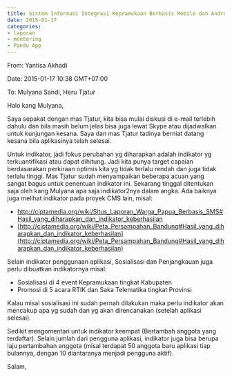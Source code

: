 ```yaml
---
title: Sistem Informasi Integrasi Kepramukaan Berbasis Mobile dan Android - Mentoring 17 Januari 2015
date: 2015-01-17
categories:
- laporan
- mentoring
- Pandu App
---
```


From: Yantisa Akhadi 

Date: 2015-01-17 10:38 GMT+07:00 

To: Mulyana Sandi, Heru Tjatur

Halo kang Mulyana,

Saya sepakat dengan mas Tjatur, kita bisa mulai diskusi di e-mail terlebih dahulu dan bila masih belum jelas bisa juga lewat Skype atau dijadwalkan untuk kunjungan kesana. Saya dan mas Tjatur tadinya berniat datang kesana bila aplikasinya telah selesai.

Untuk indikator, jadi fokus perubahan yg diharapkan adalah indikator yg terkuantifikasi atau dapat dihitung. Jadi kita punya target capaian berdasarakan perkiraan optimis kita yg tidak terlalu rendah dan juga tidak terlalu tinggi. Mas Tjatur sudah menyampaikan beberapa acuan yang sangat bagus untuk penentuan indikator ini. Sekarang tinggal ditentukan saja oleh kang Mulyana apa saja indikator2nya dalam angka. Ada baiknya juga melihat indikator pada proyek CMS lain, misal: 

* [http://ciptamedia.org/wiki/Situs_Laporan_Warga_Papua_Berbasis_SMS#Hasil_yang_diharapkan_dan_indikator_keberhasilan ](http://ciptamedia.org/wiki/Situs_Laporan_Warga_Papua_Berbasis_SMS#Hasil_yang_diharapkan_dan_indikator_keberhasilan)
* [http://ciptamedia.org/wiki/Peta_Persampahan_Bandung#Hasil_yang_diharapkan_dan_indikator_keberhasilan](http://ciptamedia.org/wiki/Peta_Persampahan_Bandung#Hasil_yang_diharapkan_dan_indikator_keberhasilan)

Selain indikator penggunaan aplikasi, Sosialisasi dan Penjangkauan juga perlu dibuatkan indikatornya misal:

* Sosialisasi di 4 event Kepramukaan tingkat Kabupaten
* Promosi di 5 acara RTIK dan Saka Telematika tingkat Provinsi

Kalau misal sosialisasi ini sudah pernah dilakukan maka perlu indikator akan mencakup apa yg sudah dan yg akan direncanakan (setelah aplikasi selesai).

Sedikit mengomentari untuk indikator keempat (Bertambah anggota yang terdaftar). Selain jumlah dari pengguna aplikasi, indikator juga bisa berupa laju pertambahan anggota (misal terdapat 50 anggota baru aplikasi tiap bulannya, dengan 10 diantaranya menjadi pengguna aktif).

Salam,
